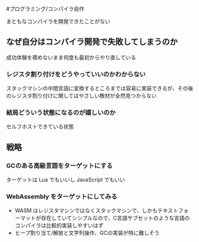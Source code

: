 #プログラミング/コンパイラ自作

まともなコンパイラを開発できたことがない

## なぜ自分はコンパイラ開発で失敗してしまうのか

成功体験を積めないまま何度も最初からやり直している

### レジスタ割り付けをどうやっていいのかわからない

スタックマシンの中間言語に変換するところまでは容易に実装できるが、その後のレジスタ割り付けに関してはやさしい教材が全然見つからない

### 結局どういう状態になるのが嬉しいのか

セルフホストできている状態

## 戦略

### GCのある高級言語をターゲットにする

ターゲットは Lua でもいいし JavaScript でもいい

### WebAssembly をターゲットにしてみる

- WASM はレジスタマシンではなくスタックマシンで、しかもテキストフォーマットが存在していてシンプルなので、C言語サブセットのような言語のコンパイラは比較的実装しやすいはず
- ヒープ割り当て/解放と文字列操作、GCの実装が特に難しそう
